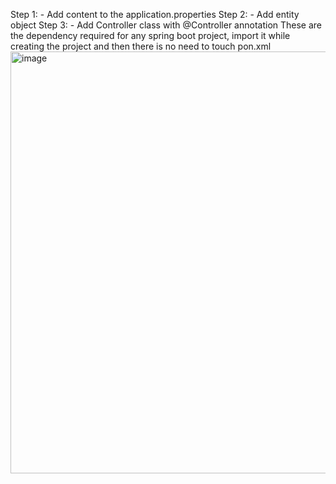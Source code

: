 Step 1: - Add content to the application.properties
Step 2: - Add entity object
Step 3: - Add Controller class with @Controller annotation
These are the dependency required for any spring boot project, import it while creating the project and then there is no need to touch pon.xml
<img width="754" height="675" alt="image" src="https://github.com/user-attachments/assets/de1d1609-ac1e-4ef5-b0bc-deebf67ad47f" />

